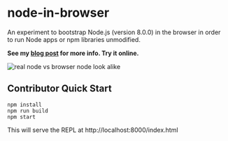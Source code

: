 # node-in-browser
An experiment to bootstrap Node.js (version 8.0.0) in the browser in order to run Node apps or npm libraries unmodified.

**See my [blog post](https://blog.cloudboost.io/how-to-run-node-js-apps-in-the-browser-3f077f34f8a5) for more info. Try it online.**

![real node vs browser node look alike](https://cdn-images-1.medium.com/max/2000/1*BJSZn_aK5CEZ14Uis5Q4Dg.gif)

## Contributor Quick Start

```
npm install
npm run build
npm start
```

This will serve the REPL at http://localhost:8000/index.html
